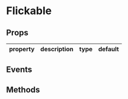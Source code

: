 # Flickable

## Props

| property | description | type | default |
|----------|-------------|------|---------|

## Events

## Methods
